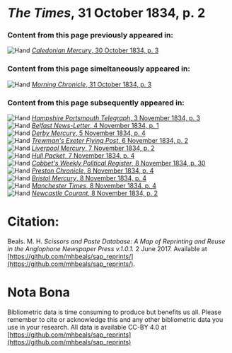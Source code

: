 # *The Times*, 31 October 1834, p. 2  
  
### Content from this page previously appeared in:  
![Hand](http://scissorsandpaste.net/wp-content/uploads/2017/06/smallhandpointer.png) [*Caledonian Mercury*, 30 October 1834, p. 3](https://mhbeals.github.io/sap_html/Caledonian-Mercury/Caledonian-Mercury-30-October-1834-p-3)  
  
### Content from this page simeltaneously appeared in:  
![Hand](http://scissorsandpaste.net/wp-content/uploads/2017/06/smallhandpointer.png) [*Morning Chronicle*, 31 October 1834, p. 3](https://mhbeals.github.io/sap_html/Morning-Chronicle/Morning-Chronicle-31-October-1834-p-3)  
  
### Content from this page subsequently appeared in:  
![Hand](http://scissorsandpaste.net/wp-content/uploads/2017/06/smallhandpointer.png) [*Hampshire Portsmouth Telegraph*, 3 November 1834, p. 3](https://mhbeals.github.io/sap_html/Hampshire-Portsmouth-Telegraph/Hampshire-Portsmouth-Telegraph-3-November-1834-p-3)  
![Hand](http://scissorsandpaste.net/wp-content/uploads/2017/06/smallhandpointer.png) [*Belfast News-Letter*, 4 November 1834, p. 1](https://mhbeals.github.io/sap_html/Belfast-News-Letter/Belfast-News-Letter-4-November-1834-p-1)  
![Hand](http://scissorsandpaste.net/wp-content/uploads/2017/06/smallhandpointer.png) [*Derby Mercury*, 5 November 1834, p. 4](https://mhbeals.github.io/sap_html/Derby-Mercury/Derby-Mercury-5-November-1834-p-4)  
![Hand](http://scissorsandpaste.net/wp-content/uploads/2017/06/smallhandpointer.png) [*Trewman's Exeter Flying Post*, 6 November 1834, p. 2](https://mhbeals.github.io/sap_html/Trewman's-Exeter-Flying-Post/Trewman's-Exeter-Flying-Post-6-November-1834-p-2)  
![Hand](http://scissorsandpaste.net/wp-content/uploads/2017/06/smallhandpointer.png) [*Liverpool Mercury*, 7 November 1834, p. 2](https://mhbeals.github.io/sap_html/Liverpool-Mercury/Liverpool-Mercury-7-November-1834-p-2)  
![Hand](http://scissorsandpaste.net/wp-content/uploads/2017/06/smallhandpointer.png) [*Hull Packet*, 7 November 1834, p. 4](https://mhbeals.github.io/sap_html/Hull-Packet/Hull-Packet-7-November-1834-p-4)  
![Hand](http://scissorsandpaste.net/wp-content/uploads/2017/06/smallhandpointer.png) [*Cobbet's Weekly Political Register*, 8 November 1834, p. 30](https://mhbeals.github.io/sap_html/Cobbet's-Weekly-Political-Register/Cobbet's-Weekly-Political-Register-8-November-1834-p-30)  
![Hand](http://scissorsandpaste.net/wp-content/uploads/2017/06/smallhandpointer.png) [*Preston Chronicle*, 8 November 1834, p. 4](https://mhbeals.github.io/sap_html/Preston-Chronicle/Preston-Chronicle-8-November-1834-p-4)  
![Hand](http://scissorsandpaste.net/wp-content/uploads/2017/06/smallhandpointer.png) [*Bristol Mercury*, 8 November 1834, p. 4](https://mhbeals.github.io/sap_html/Bristol-Mercury/Bristol-Mercury-8-November-1834-p-4)  
![Hand](http://scissorsandpaste.net/wp-content/uploads/2017/06/smallhandpointer.png) [*Manchester Times*, 8 November 1834, p. 4](https://mhbeals.github.io/sap_html/Manchester-Times/Manchester-Times-8-November-1834-p-4)  
![Hand](http://scissorsandpaste.net/wp-content/uploads/2017/06/smallhandpointer.png) [*Newcastle Courant*, 8 November 1834, p. 2](https://mhbeals.github.io/sap_html/Newcastle-Courant/Newcastle-Courant-8-November-1834-p-2)  


# Citation: 

Beals. M. H. *Scissors and Paste Database: A Map of Reprinting and Reuse in the Anglophone Newspaper Press v.1.0.1.* 2 June 2017. Available at [https://github.com/mhbeals/sap_reprints/](https://github.com/mhbeals/sap_reprints/). 

# Nota Bona

Bibliometric data is time consuming to produce but benefits us all. Please remember to cite or acknowledge this and any other bibliometric data you use in your research. All data is available CC-BY 4.0 at [https://github.com/mhbeals/sap_reprints](https://github.com/mhbeals/sap_reprints)